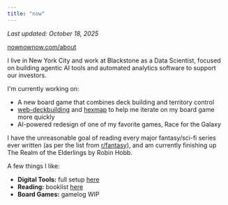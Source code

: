 ```yaml
---
title: "now"
---
```



*Last updated: October 18, 2025*

[nownownow.com/about](https://nownownow.com/about)

I live in New York City and work at Blackstone as a Data Scientist, focused on building agentic AI tools and automated analytics software to support our investors.

I'm currently working on:

- A new board game that combines deck building and territory control
- [web-deckbuilding](https://github.com/ryanbbrown/web-deckbuilding) and [hexmap](https://github.com/ryanbbrown/hex-graph) to help me iterate on my board game more quickly
- AI-powered redesign of one of my favorite games, Race for the Galaxy

I have the unreasonable goal of reading every major fantasy/sci-fi series ever written (as per the list from [r/fantasy](https://www.reddit.com/r/Fantasy/comments/1jjif55/rfantasy_top_novels_2025_results/)), and am currently finishing up The Realm of the Elderlings by Robin Hobb.

A few things I like:

- **Digital Tools:** full setup [here](/tools)
- **Reading:** booklist [here](/books)
- **Board Games:** gamelog WIP
